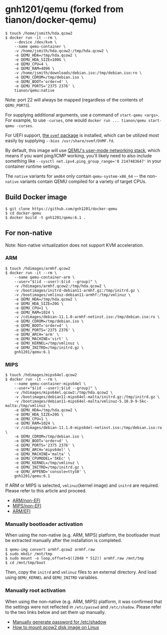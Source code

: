 # gnh1201/qemu (forked from tianon/docker-qemu)

```console
$ touch /home/jsmith/hda.qcow2
$ docker run -it --rm \
	--device /dev/kvm \
	--name qemu-container \
	-v /home/jsmith/hda.qcow2:/tmp/hda.qcow2 \
	-e QEMU_HDA=/tmp/hda.qcow2 \
	-e QEMU_HDA_SIZE=100G \
	-e QEMU_CPU=4 \
	-e QEMU_RAM=4096 \
	-v /home/jsmith/downloads/debian.iso:/tmp/debian.iso:ro \
	-e QEMU_CDROM=/tmp/debian.iso \
	-e QEMU_BOOT='order=d' \
	-e QEMU_PORTS='2375 2376' \
	tianon/qemu:native
```

Note: port 22 will always be mapped (regardless of the contents of `QEMU_PORTS`).

For supplying additional arguments, use a command of `start-qemu <args>`. For example, to use `-curses`, one would `docker run ... tianon/qemu start-qemu -curses`.

For UEFI support, [the `ovmf` package](https://packages.debian.org/sid/ovmf) is installed, which can be utilized most easily by supplying `--bios /usr/share/ovmf/OVMF.fd`.

By default, this image will use [QEMU's user-mode networking stack](https://wiki.qemu.org/Documentation/Networking#User_Networking_.28SLIRP.29), which means if you want ping/ICMP working, you'll likely need to also include something like `--sysctl net.ipv4.ping_group_range='0 2147483647'` in your container runtime settings.

The `native` variants for `amd64` only contain `qemu-system-x86_64` -- the non-`native` variants contain QEMU compiled for a variety of target CPUs.

## Build Docker image

```console
$ git clone https://github.com/gnh1201/docker-qemu
$ cd docker-qemu
$ docker build -t gnh1201/qemu:6.1 .
```

## For non-native

Note: Non-native virtualization does not support KVM acceleration.

### ARM
```console
$ touch /hdimages/armhf.qcow2
$ docker run -it --rm \
    --name qemu-container-arm \
    --user="$(id --user):$(id --group)" \
    -v /hdimages/armhf.qcow2:/tmp/hda.qcow2 \
    -v /bootimages/initrd-debian11-armhf.gz:/tmp/initrd.gz \
    -v /bootimages/vmlinuz-debian11-armhf:/tmp/vmlinuz \
    -e QEMU_HDA=/tmp/hda.qcow2 \
    -e QEMU_HDA_SIZE=20G \
    -e QEMU_CPU=1 \
    -e QEMU_RAM=1024 \
    -v /cdimages/debian-11.1.0-armhf-netinst.iso:/tmp/debian.iso:ro \
    -e QEMU_CDROM=/tmp/debian.iso \
    -e QEMU_BOOT='order=d' \
    -e QEMU_PORTS='2375 2376' \
    -e QEMU_ARCH='arm' \
    -e QEMU_MACHINE='virt' \
    -e QEMU_KERNEL=/tmp/vmlinuz \
    -e QEMU_INITRD=/tmp/initrd.gz \
    gnh1201/qemu:6.1
```

### MIPS
```console
$ touch /hdimages/mips64el.qcow2
$ docker run -it --rm \
    --name qemu-container-mips64el \
    --user="$(id --user):$(id --group)" \
    -v /hdimages/mips64el.qcow2:/tmp/hda.qcow2 \
    -v /bootimages/debian11-mips64el-malta/initrd.gz:/tmp/initrd.gz \
    -v /bootimages/debian11-mips64el-malta/vmlinuz-5.10.0-9-5kc-malta:/tmp/vmlinuz \
    -e QEMU_HDA=/tmp/hda.qcow2 \
    -e QEMU_HDA_SIZE=20G \
    -e QEMU_CPU=1 \
    -e QEMU_RAM=1024 \
    -v /cdimages/debian-11.1.0-mips64el-netinst.iso:/tmp/debian.iso:ro \
    -e QEMU_CDROM=/tmp/debian.iso \
    -e QEMU_BOOT='order=d' \
    -e QEMU_PORTS='2375 2376' \
    -e QEMU_ARCH='mips64el' \
    -e QEMU_MACHINE='malta' \
    -e QEMU_CPUMODEL='5KEc' \
    -e QEMU_KERNEL=/tmp/vmlinuz \
    -e QEMU_INITRD=/tmp/initrd.gz \
    -e QEMU_APPEND='console=ttyS0' \
    gnh1201/qemu:6.1
```

If ARM or MIPS is selected, `vmlinuz`(kernel image) and `initrd` are required. Please refer to this article and proceed.

   * [ARM/non-EFI](https://gist.github.com/KunoiSayami/934c7690dcf357f42537562dbdf90b56)
   * [MIPS/non-EFI](https://gist.github.com/bradfa/46ceff759a0cf9f392cc069c4f0f095a)
   * [ARM/EFI](https://gist.github.com/ag88/163a7c389af0c6dcef5a32a3394e8bac)

### Manually bootloader activation

When using the non-native (e.g. ARM, MIPS) platform, the bootloader must be extracted manually after the installation is completed.

```console
$ qemu-img convert armhf.qcow2 armhf.raw
$ sudo mkdir /mnt/tmp
$ sudo mount -o loop,offset=$((2048 * 512)) armhf.raw /mnt/tmp
$ cd /mnt/tmp/boot
```

Then, copy the `initrd` and `vmlinuz` files to an external directory. And load using `QEMU_KERNEL` and `QEMU_INITRD` variables.

### Manually root activation

When using the non-native (e.g. ARM, MIPS) platform, it was confirmed that the settings were not reflected in `/etc/passwd` and `/etc/shadow`. Please refer to the two links below and set them up manually.

  * [Manually generate password for /etc/shadow](https://unix.stackexchange.com/questions/81240/manually-generate-password-for-etc-shadow)
  * [How to mount qcow2 disk image on Linux](https://www.xmodulo.com/mount-qcow2-disk-image-linux.html)
